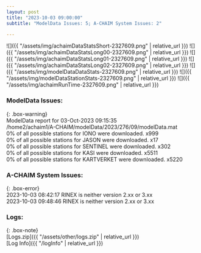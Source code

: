 ```yaml
---
layout: post
title: "2023-10-03 09:00:00"
subtitle: "ModelData Issues: 5; A-CHAIM System Issues: 2"

---
```


![]({{ "/assets/img/achaimDataStatsShort-2327609.png" | relative_url }})
![]({{ "/assets/img/achaimDataStatsLong00-2327609.png" | relative_url }})
![]({{ "/assets/img/achaimDataStatsLong01-2327609.png" | relative_url }})
![]({{ "/assets/img/achaimDataStatsLong02-2327609.png" | relative_url }})
![]({{ "/assets/img/modelDataDataStats-2327609.png" | relative_url }})
![]({{ "/assets/img/modelDataStationStats-2327609.png" | relative_url }})
![]({{ "/assets/img/achaimRunTime-2327609.png" | relative_url }})


### ModelData Issues:  
  
{: .box-warning}  
 ModelData report for 03-Oct-2023 09:15:35   
 /home2/achaim1/A-CHAIM/modelData/2023/276/09/modelData.mat   
 0% of all possible stations for IONO were downloaded. x999   
 0% of all possible stations for JASON were downloaded. x17   
 0% of all possible stations for SENTINEL were downloaded. x302   
 0% of all possible stations for KASI were downloaded. x5511   
 0% of all possible stations for KARTVERKET were downloaded. x5220   
  
### A-CHAIM System Issues:  
  
{: .box-error}  
2023-10-03 08:42:17 RINEX is neither version 2.xx or 3.xx  
2023-10-03 09:48:46 RINEX is neither version 2.xx or 3.xx  

### Logs:  
  
{: .box-note}  
[Logs.zip]({{ "/assets/other/logs.zip" | relative_url }})  
[Log Info]({{ "/logInfo" | relative_url }})  
